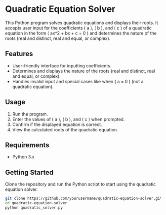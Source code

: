 # Quadratic Equation Solver

This Python program solves quadratic equations and displays their roots. It accepts user input for the coefficients \( a \), \( b \), and \( c \) of a quadratic equation in the form \( ax^2 + bx + c = 0 \) and determines the nature of the roots (real and distinct, real and equal, or complex).

## Features

- User-friendly interface for inputting coefficients.
- Determines and displays the nature of the roots (real and distinct, real and equal, or complex).
- Handles invalid input and special cases like when \( a = 0 \) (not a quadratic equation).

## Usage

1. Run the program.
2. Enter the values of \( a \), \( b \), and \( c \) when prompted.
3. Confirm if the displayed equation is correct.
4. View the calculated roots of the quadratic equation.

## Requirements

- Python 3.x

## Getting Started

Clone the repository and run the Python script to start using the quadratic equation solver.

```bash
git clone https://github.com/yourusername/quadratic-equation-solver.git
cd quadratic-equation-solver
python quadratic_solver.py
